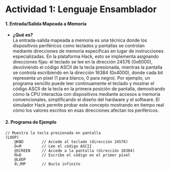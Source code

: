 # **Actividad 1: Lenguaje Ensamblador**  

#### **1. Entrada/Salida Mapeada a Memoria**  
- **¿Qué es?**  
La entrada-salida mapeada a memoria es una técnica donde los dispositivos periféricos como teclados y pantallas se controlan mediante direcciones de memoria específicas en lugar de instrucciones especializadas. En la plataforma Hack, esto se implementa asignando direcciones fijas: el teclado se lee en la dirección 24576 (0x6000), devolviendo el código ASCII de la tecla presionada, mientras la pantalla se controla escribiendo en la dirección 16384 (0x4000), donde cada bit representa un píxel (1 para blanco, 0 para negro). Por ejemplo, un programa sencillo puede leer continuamente el teclado y mostrar el código ASCII de la tecla en la primera posición de pantalla, demostrando cómo la CPU interactúa con dispositivos mediante accesos a memoria convencionales, simplificando el diseño del hardware y el software. El simulador Hack permite probar este concepto mostrando en tiempo real cómo los valores escritos en esas direcciones afectan los periféricos.

#### **2. Programa de Ejemplo**  
```assembly
// Muestra la tecla presionada en pantalla
(LOOP)
    @KBD        // Accede al teclado (dirección 24576)
    D=M         // Lee el código ASCII
    @SCREEN     // Accede a la pantalla (dirección 16384)
    M=D         // Escribe el código en el primer píxel
    @LOOP
    0;JMP       // Bucle infinito
```

